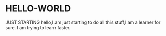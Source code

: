 # HELLO-WORLD
JUST STARTING
hello,I am just starting to do all this stuff,I am a learner for sure.
I am trying to learn faster.
